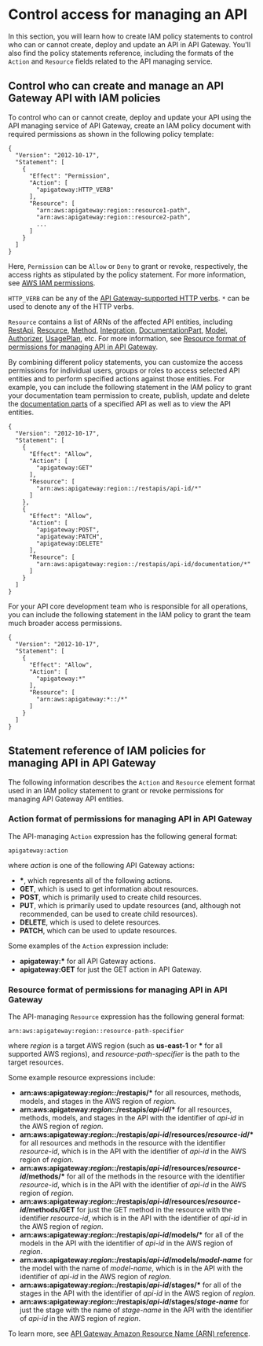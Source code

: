 # Control access for managing an API<a name="api-gateway-control-access-using-iam-policies-to-create-and-manage-api"></a>

 In this section, you will learn how to create IAM policy statements to control who can or cannot create, deploy and update an API in API Gateway\. You'll also find the policy statements reference, including the formats of the `Action` and `Resource` fields related to the API managing service\. 

## Control who can create and manage an API Gateway API with IAM policies<a name="api-gateway-control-access-using-iam-policies"></a>

 To control who can or cannot create, deploy and update your API using the API managing service of API Gateway, create an IAM policy document with required permissions as shown in the following policy template: 

```
{
  "Version": "2012-10-17",
  "Statement": [
    {
      "Effect": "Permission",
      "Action": [
        "apigateway:HTTP_VERB"
      ],
      "Resource": [
        "arn:aws:apigateway:region::resource1-path",
        "arn:aws:apigateway:region::resource2-path",
        ...
      ]
    }
  ]
}
```

 Here, `Permission` can be `Allow` or `Deny` to grant or revoke, respectively, the access rights as stipulated by the policy statement\. For more information, see [AWS IAM permissions](https://docs.aws.amazon.com/IAM/latest/UserGuide/access_permissions.html)\.

`HTTP_VERB` can be any of the [ API Gateway\-supported HTTP verbs](#api-gateway-iam-policy-action-format-for-managing-api)\. `*` can be used to denote any of the HTTP verbs\. 

 `Resource` contains a list of ARNs of the affected API entities, including [RestApi](https://docs.aws.amazon.com/apigateway/api-reference/resource/rest-api/), [Resource](https://docs.aws.amazon.com/apigateway/api-reference/resource/resource/), [Method](https://docs.aws.amazon.com/apigateway/api-reference/resource/method/), [Integration](https://docs.aws.amazon.com/apigateway/api-reference/resource/integration/), [DocumentationPart](https://docs.aws.amazon.com/apigateway/api-reference/resource/documentation-part/), [Model](https://docs.aws.amazon.com/apigateway/api-reference/resource/model/), [Authorizer](https://docs.aws.amazon.com/apigateway/api-reference/resource/authorizer/), [UsagePlan](https://docs.aws.amazon.com/apigateway/api-reference/resource/rest-api/), etc\. For more information, see [Resource format of permissions for managing API in API Gateway](#api-gateway-iam-policy-resource-format-for-managing-api)\. 

By combining different policy statements, you can customize the access permissions for individual users, groups or roles to access selected API entities and to perform specified actions against those entities\. For example, you can include the following statement in the IAM policy to grant your documentation team permission to create, publish, update and delete the [documentation parts](https://docs.aws.amazon.com/apigateway/api-reference/resource/documentation-part/) of a specified API as well as to view the API entities\. 

```
{
  "Version": "2012-10-17",
  "Statement": [
    {
      "Effect": "Allow",
      "Action": [
        "apigateway:GET"
      ],
      "Resource": [
        "arn:aws:apigateway:region::/restapis/api-id/*"
      ] 
    },
    {
      "Effect": "Allow",
      "Action": [
        "apigateway:POST",
        "apigateway:PATCH",
        "apigateway:DELETE"
      ],
      "Resource": [
        "arn:aws:apigateway:region::/restapis/api-id/documentation/*"
      ]
    }   
  ]
}
```

 For your API core development team who is responsible for all operations, you can include the following statement in the IAM policy to grant the team much broader access permissions\.

```
{
  "Version": "2012-10-17",
  "Statement": [
    {
      "Effect": "Allow",
      "Action": [
        "apigateway:*"
      ],
      "Resource": [
        "arn:aws:apigateway:*::/*"
      ]
    }
  ]
}
```

## Statement reference of IAM policies for managing API in API Gateway<a name="api-gateway-iam-policy-statement-reference-for-managing-api"></a>

 The following information describes the `Action` and `Resource` element format used in an IAM policy statement to grant or revoke permissions for managing API Gateway API entities\. 

### Action format of permissions for managing API in API Gateway<a name="api-gateway-iam-policy-action-format-for-managing-api"></a>

The API\-managing `Action` expression has the following general format:

```
apigateway:action
```

where *action* is one of the following API Gateway actions:
+ **\***, which represents all of the following actions\.
+ **GET**, which is used to get information about resources\.
+ **POST**, which is primarily used to create child resources\.
+ **PUT**, which is primarily used to update resources \(and, although not recommended, can be used to create child resources\)\.
+ **DELETE**, which is used to delete resources\.
+ **PATCH**, which can be used to update resources\.

Some examples of the `Action` expression include:
+ **apigateway:\*** for all API Gateway actions\.
+ **apigateway:GET** for just the GET action in API Gateway\.

### Resource format of permissions for managing API in API Gateway<a name="api-gateway-iam-policy-resource-format-for-managing-api"></a>

The API\-managing `Resource` expression has the following general format:

```
arn:aws:apigateway:region::resource-path-specifier
```

where *region* is a target AWS region \(such as **us\-east\-1** or **\*** for all supported AWS regions\), and *resource\-path\-specifier* is the path to the target resources\.

Some example resource expressions include:
+ **arn:aws:apigateway:*region*::/restapis/\*** for all resources, methods, models, and stages in the AWS region of *region*\.
+ **arn:aws:apigateway:*region*::/restapis/*api\-id*/\*** for all resources, methods, models, and stages in the API with the identifier of *api\-id* in the AWS region of *region*\.
+ **arn:aws:apigateway:*region*::/restapis/*api\-id*/resources/*resource\-id*/\*** for all resources and methods in the resource with the identifier *resource\-id*, which is in the API with the identifier of *api\-id* in the AWS region of *region*\.
+ **arn:aws:apigateway:*region*::/restapis/*api\-id*/resources/*resource\-id*/methods/\*** for all of the methods in the resource with the identifier *resource\-id*, which is in the API with the identifier of *api\-id* in the AWS region of *region*\.
+ **arn:aws:apigateway:*region*::/restapis/*api\-id*/resources/*resource\-id*/methods/GET** for just the GET method in the resource with the identifier *resource\-id*, which is in the API with the identifier of *api\-id* in the AWS region of *region*\.
+ **arn:aws:apigateway:*region*::/restapis/*api\-id*/models/\*** for all of the models in the API with the identifier of *api\-id* in the AWS region of *region*\.
+ **arn:aws:apigateway:*region*::/restapis/*api\-id*/models/*model\-name*** for the model with the name of *model\-name*, which is in the API with the identifier of *api\-id* in the AWS region of *region*\.
+ **arn:aws:apigateway:*region*::/restapis/*api\-id*/stages/\*** for all of the stages in the API with the identifier of *api\-id* in the AWS region of *region*\.
+ **arn:aws:apigateway:*region*::/restapis/*api\-id*/stages/*stage\-name*** for just the stage with the name of *stage\-name* in the API with the identifier of *api\-id* in the AWS region of *region*\.

To learn more, see [API Gateway Amazon Resource Name \(ARN\) reference](arn-format-reference.md)\.